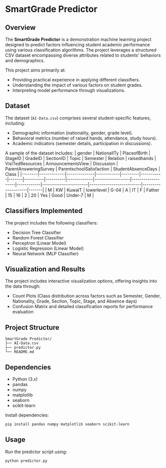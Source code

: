 # SmartGrade Predictor

## Overview
The **SmartGrade Predictor** is a demonstration machine learning project designed to predict factors influencing student academic performance using various classification algorithms. The project leverages a structured CSV dataset encompassing diverse attributes related to students' behaviors and demographics.

This project aims primarily at:
- Providing practical experience in applying different classifiers.
- Understanding the impact of various factors on student grades.
- Interpreting model performance through visualizations.

## Dataset
The dataset (`AI-Data.csv`) comprises several student-specific features, including:
- Demographic information (nationality, gender, grade level).
- Behavioral metrics (number of raised hands, attendance, study hours).
- Academic indicators (semester details, participation in discussions).

A sample of the dataset includes:
| gender | NationalITy | PlaceofBirth | StageID    | GradeID | SectionID | Topic | Semester | Relation | raisedhands | VisITedResources | AnnouncementsView | Discussion | ParentAnsweringSurvey | ParentschoolSatisfaction | StudentAbsenceDays | Class |
|--------|-------------|--------------|------------|---------|-----------|-------|----------|----------|-------------|------------------|-------------------|------------|-----------------------|--------------------------|--------------------|-------|
| M      | KW          | KuwaIT       | lowerlevel | G-04    | A         | IT    | F        | Father   | 15          | 16               | 2                 | 20         | Yes                   | Good                     | Under-7            | M     |

## Classifiers Implemented
The project includes the following classifiers:
- Decision Tree Classifier
- Random Forest Classifier
- Perceptron (Linear Model)
- Logistic Regression (Linear Model)
- Neural Network (MLP Classifier)

## Visualization and Results
The project includes interactive visualization options, offering insights into the data through:
- Count Plots (Class distribution across factors such as Semester, Gender, Nationality, Grade, Section, Topic, Stage, and Absence days)
- Confusion Matrix and detailed classification reports for performance evaluation

## Project Structure
```
SmartGrade Predictor/
├── AI-Data.csv
├── predictor.py
└── README.md
```

## Dependencies
- Python (3.x)
- pandas
- numpy
- matplotlib
- seaborn
- scikit-learn

Install dependencies:
```bash
pip install pandas numpy matplotlib seaborn scikit-learn
```

## Usage
Run the predictor script using:
```bash
python predictor.py
```

